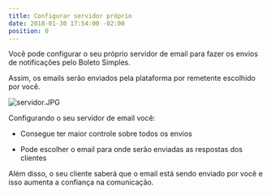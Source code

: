```yaml
---
title: Configurar servidor próprio
date: 2018-01-30 17:54:00 -02:00
position: 0
---
```


Você pode configurar o seu próprio servidor de email para fazer os envios de notificações pelo Boleto Simples.

Assim, os emails serão enviados pela plataforma por remetente escolhido por você.

![servidor.JPG](/uploads/servidor.JPG)

Configurando o seu servidor de email você:

* Consegue ter maior controle sobre todos os envios

* Pode escolher o email para onde serão enviadas as respostas dos clientes

Além disso, o seu cliente saberá que o email está sendo enviado por você e isso aumenta a confiança na comunicação.